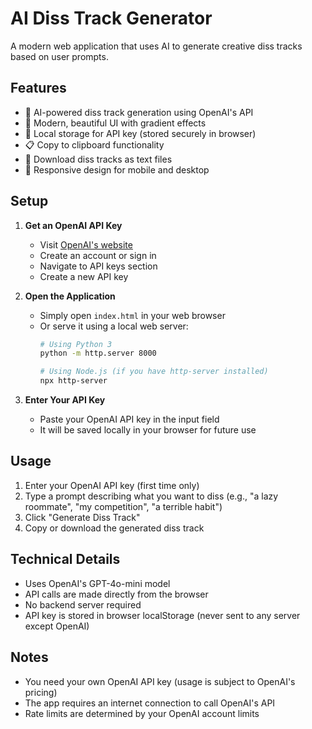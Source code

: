 # AI Diss Track Generator

A modern web application that uses AI to generate creative diss tracks based on user prompts.

## Features

- 🤖 AI-powered diss track generation using OpenAI's API
- 🎨 Modern, beautiful UI with gradient effects
- 💾 Local storage for API key (stored securely in browser)
- 📋 Copy to clipboard functionality
- 💾 Download diss tracks as text files
- 📱 Responsive design for mobile and desktop

## Setup

1. **Get an OpenAI API Key**
   - Visit [OpenAI's website](https://platform.openai.com/)
   - Create an account or sign in
   - Navigate to API keys section
   - Create a new API key

2. **Open the Application**
   - Simply open `index.html` in your web browser
   - Or serve it using a local web server:
     ```bash
     # Using Python 3
     python -m http.server 8000
     
     # Using Node.js (if you have http-server installed)
     npx http-server
     ```

3. **Enter Your API Key**
   - Paste your OpenAI API key in the input field
   - It will be saved locally in your browser for future use

## Usage

1. Enter your OpenAI API key (first time only)
2. Type a prompt describing what you want to diss (e.g., "a lazy roommate", "my competition", "a terrible habit")
3. Click "Generate Diss Track"
4. Copy or download the generated diss track

## Technical Details

- Uses OpenAI's GPT-4o-mini model
- API calls are made directly from the browser
- No backend server required
- API key is stored in browser localStorage (never sent to any server except OpenAI)

## Notes

- You need your own OpenAI API key (usage is subject to OpenAI's pricing)
- The app requires an internet connection to call OpenAI's API
- Rate limits are determined by your OpenAI account limits


